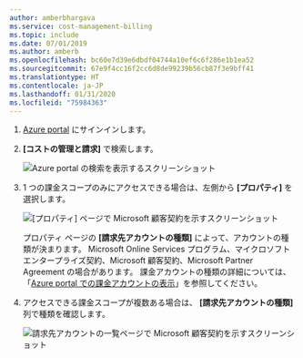 ```yaml
---
author: amberbhargava
ms.service: cost-management-billing
ms.topic: include
ms.date: 07/01/2019
ms.author: amberb
ms.openlocfilehash: bc60e7d39e6dbdf04744a10ef6c6f286e1b1ea52
ms.sourcegitcommit: 67e9f4cc16f2cc6d8de99239b56cb87f3e9bff41
ms.translationtype: HT
ms.contentlocale: ja-JP
ms.lasthandoff: 01/31/2020
ms.locfileid: "75984363"
---
```

1. [Azure portal](https://portal.azure.com) にサインインします。
 
2. **[コストの管理と請求]** で検索します。
 
   ![Azure portal の検索を表示するスクリーンショット](./media/billing-check-account-type/billing-search-cost-management-billing.png)    
 
3. 1 つの課金スコープのみにアクセスできる場合は、左側から **[プロパティ]** を選択します。
 
    ![[プロパティ] ページで Microsoft 顧客契約を示すスクリーンショット](./media/billing-check-account-type/billing-mca-property.png)
    
    プロパティ ページの **[請求先アカウントの種類]** によって、アカウントの種類が決まります。 Microsoft Online Services プログラム、マイクロソフト エンタープライズ契約、Microsoft 顧客契約、Microsoft Partner Agreement の場合があります。 課金アカウントの種類の詳細については、「[Azure portal での課金アカウントの表示](../articles/cost-management-billing/manage/view-all-accounts.md)」を参照してください。  
 
4. アクセスできる課金スコープが複数ある場合は、 **[請求先アカウントの種類]** 列で種類を確認します。
 
    ![請求先アカウントの一覧ページで Microsoft 顧客契約を示すスクリーンショット](./media/billing-check-account-type/billing-account-type-in-the-list.png)
 
